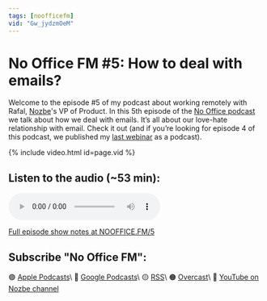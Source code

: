 ```yaml
---
tags: [noofficefm]
vid: "Gw_jydzmOeM"
---
```


# No Office FM #5: How to deal with emails?

Welcome to the episode #5 of my podcast about working remotely with Rafal, [Nozbe][n]'s VP of Product. In this 5th episode of the [No Office podcast](/tag/noofficefm) we talk about how we deal with emails. It’s all about our love-hate relationship with email. Check it out (and if you’re looking for episode 4 of this podcast, we published my [last webinar](/differently) as a podcast).

{% include video.html id=page.vid %}

<!--More-->

## Listen to the audio (~53 min):

<audio controls>
<source src="https://media.transistor.fm/a3fbd866/46250aa1.mp3" type="audio/mpeg">
</audio>



[Full episode show notes at NOOFFICE.FM/5](https://nooffice.fm/5)

## Subscribe "No Office FM":

🟣 [Apple Podcasts](https://podcasts.apple.com/podcast/no-office/id1527466890)\\
🔵 [Google Podcasts](https://podcasts.google.com/feed/aHR0cHM6Ly9mZWVkcy50cmFuc2lzdG9yLmZtL25vb2ZmaWNl)\\
🟡 [RSS](https://nozbe.com/nooffice.rss)\\
🟠 [Overcast](https://overcast.fm/itunes1527466890/no-office)\\
🔴 [YouTube on Nozbe channel](https://youtube.com/NozbeCom)

[n]: https://nozbe.com/?a=mike